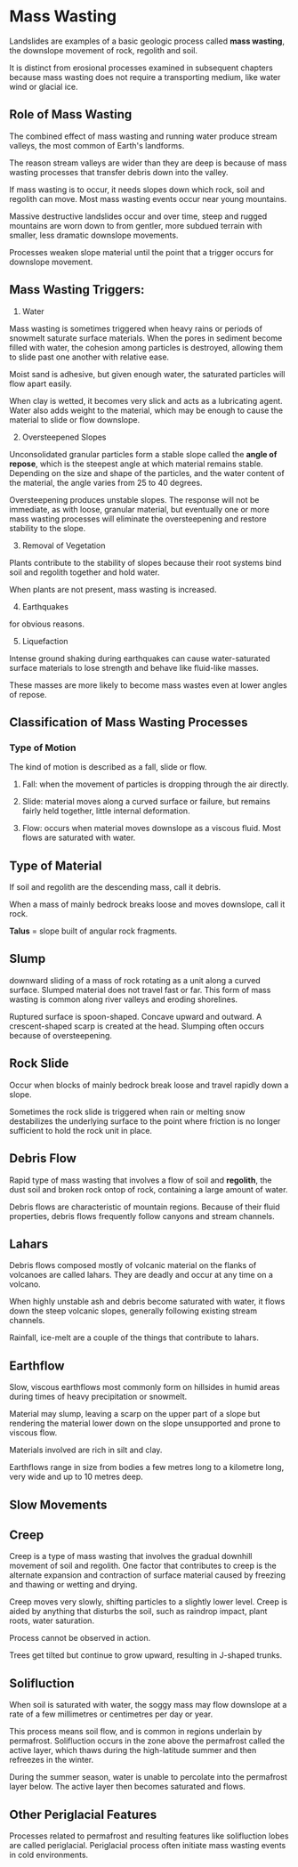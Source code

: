 # Mass Wasting

Landslides are examples of a basic geologic process called **mass wasting**, the downslope movement of rock, regolith and soil.

It is distinct from erosional processes examined in subsequent chapters because mass wasting does not require a transporting medium, like water wind or glacial ice.

## Role of Mass Wasting

The combined effect of mass wasting and running water produce stream valleys, the most common of Earth's landforms.

The reason stream valleys are wider than they are deep is because of mass wasting processes that transfer debris down into the valley.

If mass wasting is to occur, it needs slopes down which rock, soil and regolith can move. Most mass wasting events occur near young mountains.

Massive destructive landslides occur and over time, steep and rugged mountains are worn down to from gentler, more subdued terrain with smaller, less dramatic downslope movements.

Processes weaken slope material until the point that a trigger occurs for downslope movement.

## Mass Wasting Triggers:

1. Water

Mass wasting is sometimes triggered when heavy rains or periods of snowmelt saturate surface materials. When the pores in sediment become filled with water, the cohesion among particles is destroyed, allowing them to slide past one another with relative ease.

Moist sand is adhesive, but given enough water, the saturated particles will flow apart easily.

When clay is wetted, it becomes very slick and acts as a lubricating agent. Water also adds weight to the material, which may be enough to cause the material to slide or flow downslope.

2. Oversteepened Slopes

Unconsolidated granular particles form a stable slope called the **angle of repose**, which is the steepest angle at which material remains stable. Depending on the size and shape of the particles, and the water content of the material, the angle varies from 25 to 40 degrees.

Oversteepening produces unstable slopes. The response will not be immediate, as with loose, granular material, but eventually one or more mass wasting processes will eliminate the oversteepening and restore stability to the slope.

3. Removal of Vegetation

Plants contribute to the stability of slopes because their root systems bind soil and regolith together and hold water.

When plants are not present, mass wasting is increased.

4. Earthquakes

for obvious reasons.

5. Liquefaction

Intense ground shaking during earthquakes can cause water-saturated surface materials to lose strength and behave like fluid-like masses.

These masses are more likely to become mass wastes even at lower angles of repose.

## Classification of Mass Wasting Processes

### Type of Motion

The kind of motion is described as a fall, slide or flow.

1. Fall: when the movement of particles is dropping through the air directly.

2. Slide: material moves along a curved surface or failure, but remains fairly held together, little internal deformation.

3. Flow: occurs when material moves downslope as a viscous fluid. Most flows are saturated with water.

## Type of Material

If soil and regolith are the descending mass, call it debris.

When a mass of mainly bedrock breaks loose and moves downslope, call it rock.

**Talus** = slope built of angular rock fragments.

## Slump

downward sliding of a mass of rock rotating as a unit along a curved surface. Slumped material does not travel fast or far. This form of mass wasting is common along river valleys and eroding shorelines.

Ruptured surface is spoon-shaped. Concave upward and outward. A crescent-shaped scarp is created at the head. Slumping often occurs because of oversteepening.

## Rock Slide

Occur when blocks of mainly bedrock break loose and travel rapidly down a slope.

Sometimes the rock slide is triggered when rain or melting snow destabilizes the underlying surface to the point where friction is no longer sufficient to hold the rock unit in place.

## Debris Flow

Rapid type of mass wasting that involves a flow of soil and **regolith**, the dust soil and broken rock ontop of rock, containing a large amount of water.

Debris flows are characteristic of mountain regions. Because of their fluid properties, debris flows frequently follow canyons and stream channels.

## Lahars

Debris flows composed mostly of volcanic material on the flanks of volcanoes are called lahars. They are deadly and occur at any time on a volcano.

When highly unstable ash and debris become saturated with water, it flows down the steep volcanic slopes, generally following existing stream channels.

Rainfall, ice-melt are a couple of the things that contribute to lahars.

## Earthflow

Slow, viscous earthflows most commonly form on hillsides in humid areas during times of heavy precipitation or snowmelt.

Material may slump, leaving a scarp on the upper part of a slope but rendering the material lower down on the slope unsupported and prone to viscous flow.

Materials involved are rich in silt and clay.

Earthflows range in size from bodies a few metres long to a kilometre long, very wide and up to 10 metres deep.

## Slow Movements

## Creep

Creep is a type of mass wasting that involves the gradual downhill movement of soil and regolith. One factor that contributes to creep is the alternate expansion and contraction of surface material caused by freezing and thawing or wetting and drying.

Creep moves very slowly, shifting particles to a slightly lower level. Creep is aided by anything that disturbs the soil, such as raindrop impact, plant roots, water saturation.

Process cannot be observed in action.

Trees get tilted but continue to grow upward, resulting in J-shaped trunks.

## Solifluction

When soil is saturated with water, the soggy mass may flow downslope at a rate of a few millimetres or centimetres per day or year.

This process means soil flow, and is common in regions underlain by permafrost. Solifluction occurs in the zone above the permafrost called the active layer, which thaws during the high-latitude summer and then refreezes in the winter.

During the summer season, water is unable to percolate into the permafrost layer below. The active layer then becomes saturated and flows.

## Other Periglacial Features

Processes related to permafrost and resulting features like solifluction lobes are called periglacial. Periglacial process often initiate mass wasting events in cold environments.
